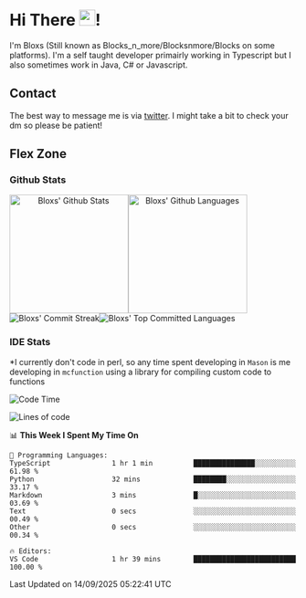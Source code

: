 # Hi There <img src="https://media.giphy.com/media/hvRJCLFzcasrR4ia7z/giphy.gif" width="28">!
I'm Bloxs (Still known as Blocks_n_more/Blocksnmore/Blocks on some platforms). I'm a self taught developer primairly working in Typescript but I also sometimes work in Java, C# or Javascript. 

## Contact
The best way to message me is via [twitter](https://twitter.com/blocksnmore). I might take a bit to check your dm so please be patient!

## Flex Zone
### Github Stats
<div style="display: flex;" align="center">
  <img src="https://readme-stats-gules.vercel.app/api?username=Bloxs&bg_color=23272A&show_icons=true&count_private=true&title_color=fff&text_color=fff&icon_color=3d34eb&hide_border=true&border_radius=10" alt="Bloxs' Github Stats" style="height: 13rem" />
 <img src="https://readme-stats-gules.vercel.app/api/top-langs/?username=Bloxs&layout=donut&count_private=true&hide_border=true&bg_color=23272A&title_color=fff&text_color=fff&icon_color=3d34eb&border_radius=10" alt="Bloxs' Github Languages" style="height: 13rem;" />
</div>
<div style="display: flex;" align="center">
  <img src="https://streak-stats.demolab.com?user=Bloxs&theme=github-dark-blue&hide_border=true" alt="Bloxs' Commit Streak">
  <img src="http://github-profile-summary-cards.vercel.app/api/cards/most-commit-language?username=Bloxs&theme=github_dark" alt="Bloxs' Top Committed Languages">
</div>

### IDE Stats
*I currently don't code in perl, so any time spent developing in `Mason` is me developing in `mcfunction` using a library for compiling custom code to functions
<!--START_SECTION:waka-->
![Code Time](http://img.shields.io/badge/Code%20Time-1%2C005%20hrs%2014%20mins-blue)

![Lines of code](https://img.shields.io/badge/From%20Hello%20World%20I%27ve%20Written-3.3%20million%20lines%20of%20code-blue)

📊 **This Week I Spent My Time On** 

```text
💬 Programming Languages: 
TypeScript               1 hr 1 min          ███████████████░░░░░░░░░░   61.98 % 
Python                   32 mins             ████████░░░░░░░░░░░░░░░░░   33.17 % 
Markdown                 3 mins              █░░░░░░░░░░░░░░░░░░░░░░░░   03.69 % 
Text                     0 secs              ░░░░░░░░░░░░░░░░░░░░░░░░░   00.49 % 
Other                    0 secs              ░░░░░░░░░░░░░░░░░░░░░░░░░   00.34 % 

🔥 Editors: 
VS Code                  1 hr 39 mins        █████████████████████████   100.00 % 
```


 Last Updated on 14/09/2025 05:22:41 UTC
<!--END_SECTION:waka-->
